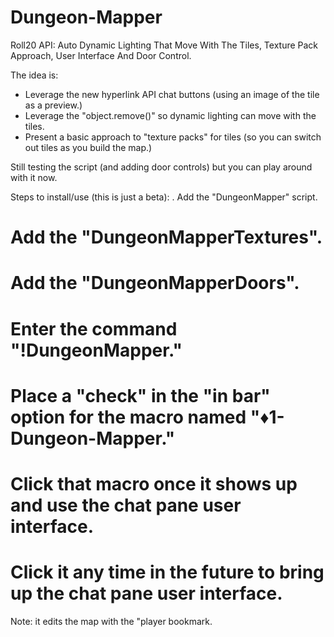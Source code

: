 # Dungeon-Mapper
Roll20 API: Auto Dynamic Lighting That Move With The Tiles, Texture Pack Approach, User Interface And Door Control.

The idea is:
* Leverage the new hyperlink API chat buttons (using an image of the tile as a preview.)
* Leverage the "object.remove()" so dynamic lighting can move with the tiles.
* Present a basic approach to "texture packs" for tiles (so you can switch out tiles as you build the map.)

Still testing the script (and adding door controls) but you can play around with it now.

Steps to install/use (this is just a beta):
. Add the "DungeonMapper" script.
# Add the "DungeonMapperTextures".
# Add the "DungeonMapperDoors".
# Enter the command "!DungeonMapper."
# Place a "check" in the "in bar" option for the macro named "♦1-Dungeon-Mapper."
# Click that macro once it shows up and use the chat pane user interface.
# Click it any time in the future to bring up the chat pane user interface.

Note: it edits the map with the "player bookmark.
